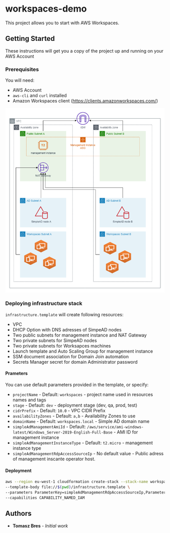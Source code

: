 # workspaces-demo

This project allows you to start with AWS Workspaces.

## Getting Started

These instructions will get you a copy of the project up and running on your AWS Account

### Prerequisites

You will need:

- AWS Account
- `aws-cli` and `curl` installed
- Amazon Workspaces client (https://clients.amazonworkspaces.com/)


![alt text](img/diagram.png "Infrastructure diagram")

### Deploying infrastructure stack

`infrastructure.template` will create following resources:
* VPC
* DHCP Option with DNS adresses of SimpeAD nodes
* Two public subnets for management instance and NAT Gateway
* Two private subnets for SimpeAD nodes
* Two private subnets for Worksapces machines
* Launch template and Auto Scaling Group for management instance
* SSM document association for Domain Join automation
* Secrets Manager secret for domain Administrator password

#### Prameters

You can use default parameters provided in the template, or specify:

- `projectName` - Default: `workspaces` - project name used in resources names and tags
- `stage` - Default: `dev` - deployment stage (dev, qa, prod, test)
- `cidrPrefix` - Default: `10.0` - VPC CIDR Prefix
- `availabilityZones` - Default: `a,b` - Availability Zones to use
- `domainName` - Default: `workspaces.local` - Simple AD domain name
- `simpleAdManagementAmiId` - Default: `/aws/service/ami-windows-latest/Windows_Server-2019-English-Full-Base` - AMI ID for management instance
- `simpleAdManagementInstanceType` - Default: `t2.micro` - management instance type
- `simpleAdManagementRdpAccessSourceIp` - No default value - Public adress of management inscante operator host.

#### Deployment

```bash
aws --region eu-west-1 cloudformation create-stack --stack-name workspaces-infrastructure \ 
--template-body file://$(pwd)/infrastructure.template \
--parameters ParameterKey=simpleAdManagementRdpAccessSourceIp,ParameterValue=$(curl ifconfig.co)/32 \
--capabilities CAPABILITY_NAMED_IAM

```

## Authors
* **Tomasz Bres** - *Initial work*